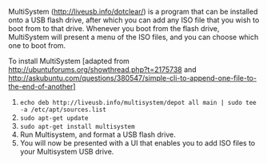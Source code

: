 MultiSystem (http://liveusb.info/dotclear/) is a program that can be installed onto a USB flash drive, after which you can add any ISO file that you wish to boot from to that drive. Whenever you boot from the flash drive, MultiSystem will present a menu of the ISO files, and you can choose which one to boot from.

To install MultiSystem [adapted from http://ubuntuforums.org/showthread.php?t=2175738 and http://askubuntu.com/questions/380547/simple-cli-to-append-one-file-to-the-end-of-another]
 1. `echo deb http://liveusb.info/multisystem/depot all main | sudo tee -a /etc/apt/sources.list`
 2. `sudo apt-get update`
 3. `sudo apt-get install multisystem`
 4. Run Multisystem, and format a USB flash drive.
 5. You will now be presented with a UI that enables you to add ISO files to your Multisystem USB drive.
